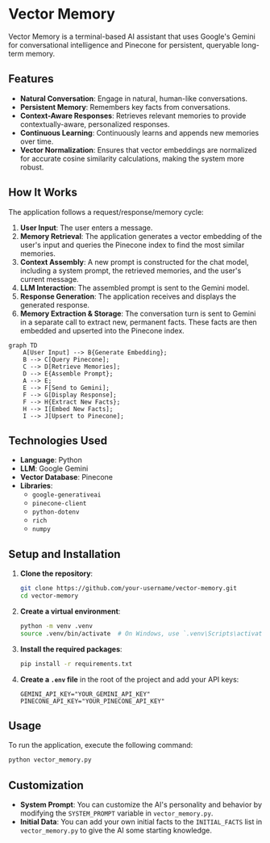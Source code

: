 # Vector Memory

Vector Memory is a terminal-based AI assistant that uses Google's Gemini for conversational intelligence and Pinecone for persistent, queryable long-term memory.

## Features

-   **Natural Conversation**: Engage in natural, human-like conversations.
-   **Persistent Memory**: Remembers key facts from conversations.
-   **Context-Aware Responses**: Retrieves relevant memories to provide contextually-aware, personalized responses.
-   **Continuous Learning**: Continuously learns and appends new memories over time.
-   **Vector Normalization**: Ensures that vector embeddings are normalized for accurate cosine similarity calculations, making the system more robust.

## How It Works

The application follows a request/response/memory cycle:

1.  **User Input**: The user enters a message.
2.  **Memory Retrieval**: The application generates a vector embedding of the user's input and queries the Pinecone index to find the most similar memories.
3.  **Context Assembly**: A new prompt is constructed for the chat model, including a system prompt, the retrieved memories, and the user's current message.
4.  **LLM Interaction**: The assembled prompt is sent to the Gemini model.
5.  **Response Generation**: The application receives and displays the generated response.
6.  **Memory Extraction & Storage**: The conversation turn is sent to Gemini in a separate call to extract new, permanent facts. These facts are then embedded and upserted into the Pinecone index.

```mermaid
graph TD
    A[User Input] --> B{Generate Embedding};
    B --> C[Query Pinecone];
    C --> D[Retrieve Memories];
    D --> E{Assemble Prompt};
    A --> E;
    E --> F[Send to Gemini];
    F --> G[Display Response];
    F --> H{Extract New Facts};
    H --> I[Embed New Facts];
    I --> J[Upsert to Pinecone];
```

## Technologies Used

-   **Language**: Python
-   **LLM**: Google Gemini
-   **Vector Database**: Pinecone
-   **Libraries**:
    -   `google-generativeai`
    -   `pinecone-client`
    -   `python-dotenv`
    -   `rich`
    -   `numpy`

## Setup and Installation

1.  **Clone the repository**:
    ```bash
    git clone https://github.com/your-username/vector-memory.git
    cd vector-memory
    ```

2.  **Create a virtual environment**:
    ```bash
    python -m venv .venv
    source .venv/bin/activate  # On Windows, use `.venv\Scripts\activate`
    ```

3.  **Install the required packages**:
    ```bash
    pip install -r requirements.txt
    ```

4.  **Create a `.env` file** in the root of the project and add your API keys:
    ```
    GEMINI_API_KEY="YOUR_GEMINI_API_KEY"
    PINECONE_API_KEY="YOUR_PINECONE_API_KEY"
    ```

## Usage

To run the application, execute the following command:

```bash
python vector_memory.py
```

## Customization

-   **System Prompt**: You can customize the AI's personality and behavior by modifying the `SYSTEM_PROMPT` variable in `vector_memory.py`.
-   **Initial Data**: You can add your own initial facts to the `INITIAL_FACTS` list in `vector_memory.py` to give the AI some starting knowledge.
